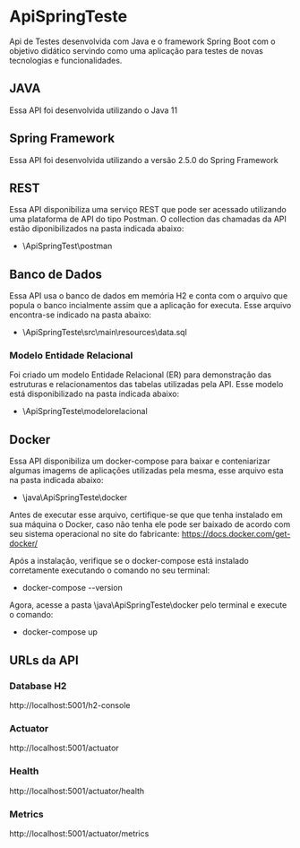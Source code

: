 # ApiSpringTeste
Api de Testes desenvolvida com Java e o framework Spring Boot com o objetivo didático servindo como uma aplicação para testes de novas tecnologias e funcionalidades.

## JAVA
Essa API foi desenvolvida utilizando o Java 11

## Spring Framework
Essa API foi desenvolvida utilizando a versão 2.5.0 do Spring Framework

## REST
Essa API disponibiliza uma serviço REST que pode ser acessado utilizando uma plataforma de API do tipo Postman. O collection das chamadas da API estão diponibilizados na pasta indicada abaixo:
- \ApiSpringTest\postman

## Banco de Dados
Essa API usa o banco de dados em memória H2 e conta com o arquivo que popula o banco incialmente assim que a aplicação for executa. Esse arquivo encontra-se indicado na pasta abaixo:
- \ApiSpringTeste\src\main\resources\data.sql

### Modelo Entidade Relacional
Foi criado um modelo Entidade Relacional (ER) para demonstração das estruturas e relacionamentos das tabelas utilizadas pela API. Esse modelo está disponibilizado na pasta indicada abaixo:
- \ApiSpringTeste\modelorelacional

## Docker
Essa API disponibiliza um docker-compose para baixar e conteniarizar algumas imagems de aplicações utilizadas pela mesma, esse arquivo esta na pasta indicada abaixo:
- \java\ApiSpringTeste\docker

Antes de executar esse arquivo, certifique-se que que tenha instalado em sua máquina o Docker, caso não tenha ele pode ser baixado de acordo com seu sistema operacional no site do fabricante:
https://docs.docker.com/get-docker/

Após a instalação, verifique se o docker-compose está instalado corretamente executando o comando no seu terminal:
- docker-compose --version

Agora, acesse a pasta \java\ApiSpringTeste\docker pelo terminal e execute o comando:
- docker-compose up

## URLs da API
### Database H2
http://localhost:5001/h2-console
### Actuator
http://localhost:5001/actuator
### Health
http://localhost:5001/actuator/health
### Metrics
http://localhost:5001/actuator/metrics